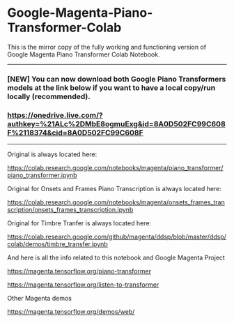 # Google-Magenta-Piano-Transformer-Colab
This is the mirror copy of the fully working and functioning version of Google Magenta Piano Transformer Colab Notebook.

***

### [NEW] You can now download both Google Piano Transformers models at the link below if you want to have a local copy/run locally (recommended).
### https://onedrive.live.com/?authkey=%21ALc%2DMbE8ogmuExg&id=8A0D502FC99C608F%2118374&cid=8A0D502FC99C608F

***

Original is always located here:

https://colab.research.google.com/notebooks/magenta/piano_transformer/piano_transformer.ipynb

Original for Onsets and Frames Piano Transcription is always located here:

https://colab.research.google.com/notebooks/magenta/onsets_frames_transcription/onsets_frames_transcription.ipynb

Original for Timbre Tranfer is always located here:

https://colab.research.google.com/github/magenta/ddsp/blob/master/ddsp/colab/demos/timbre_transfer.ipynb

And here is all the info related to this notebook and Google Magenta Project

https://magenta.tensorflow.org/piano-transformer

https://magenta.tensorflow.org/listen-to-transformer

Other Magenta demos

https://magenta.tensorflow.org/demos/web/
